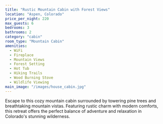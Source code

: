 ```yaml
---
title: "Rustic Mountain Cabin with Forest Views"
location: "Aspen, Colorado"
price_per_night: 220
max_guests: 6
bedrooms: 3
bathrooms: 2
category: "cabin"
room_type: "Mountain Cabin"
amenities:
  - WiFi
  - Fireplace
  - Mountain Views
  - Forest Setting
  - Hot Tub
  - Hiking Trails
  - Wood Burning Stove
  - Wildlife Viewing
main_image: "/images/house_cabin.jpg"
---
```


Escape to this cozy mountain cabin surrounded by towering pine trees and breathtaking mountain vistas. Featuring rustic charm with modern comforts, this retreat offers the perfect balance of adventure and relaxation in Colorado's stunning wilderness.